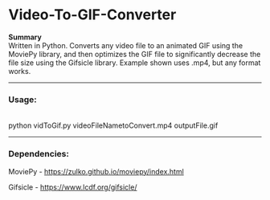 # Video-To-GIF-Converter

<strong>Summary</strong><br>
Written in Python. Converts any video file to an animated GIF using the MoviePy library, and then optimizes the GIF file to significantly decrease the file size using the Gifsicle library. Example shown uses .mp4, but any format works.

<hr>

<strong><h3>Usage:</h3></strong><br>
python vidToGif.py videoFileNametoConvert.mp4 outputFile.gif

<hr>

<strong><h3>Dependencies:</h3></strong>
MoviePy - https://zulko.github.io/moviepy/index.html

Gifsicle - https://www.lcdf.org/gifsicle/
